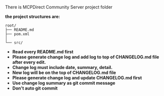 There is MCPDirect Community Server project folder

**the project structures are:**
```
root/
├── README.md
├── pom.xml
│
└── src/
```
- **Read every README.md first**
- **Please generate change log and add log to top of CHANGELOG.md file after every edit.**
- **Change log must include date, summary, detail.**
- **New log will be on the top of CHANGELOG.md file**
- **Please generate change log and update CHANGELOG.md first**
- **Use change log summary as git commit message**
- **Don't auto git commit**